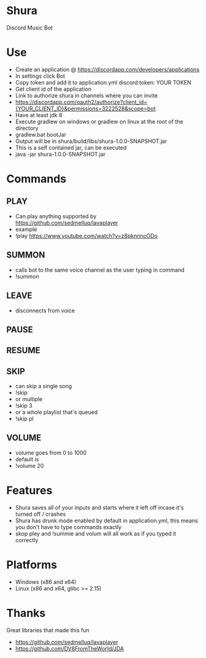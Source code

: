 # Shura
Discord Music Bot

# Use

* Create an application @ https://discordapp.com/developers/applications
* In settings click Bot
* Copy token and add it to application.yml discord:token: YOUR TOKEN
* Get client id of the application
* Link to authorize shura in channels where you can invite
* https://discordapp.com/oauth2/authorize?client_id={YOUR_CLIENT_ID}&permissions=3222528&scope=bot
* Have at least jdk 8
* Execute gradlew on windows or gradlew on linux at the root of the directory
* gradlew.bat bootJar
* Output will be in shura/build/libs/shura-1.0.0-SNAPSHOT.jar
* This is a self contained jar, can be executed
* java -jar shura-1.0.0-SNAPSHOT.jar

# Commands

## PLAY
* Can play anything supported by https://github.com/sedmelluq/lavaplayer
* example
* !play https://www.youtube.com/watch?v=z8pknnncODo
## SUMMON
* calls bot to the same voice channel as the user typing in command
* !summon
## LEAVE
* disconnects from voice
## PAUSE
## RESUME
## SKIP
* can skip a single song
* !skip
* or multiple
* !skip 3
* or a whole playlist that's queued
* !skip pl
## VOLUME
* volume goes from 0 to 1000
* default is
* !volume 20

# Features
* Shura saves all of your inputs and starts where it left off incase it's turned off / crashes
* Shura has drunk mode enabled by default in application.yml, this means you don't have to type commands exactly
* skop pley and !summie and volum will all work as if you typed it correctly

# Platforms
* Windows (x86 and x64)
* Linux (x86 and x64, glibc >= 2.15)

# Thanks
Great libraries that made this fun
* https://github.com/sedmelluq/lavaplayer
* https://github.com/DV8FromTheWorld/JDA
